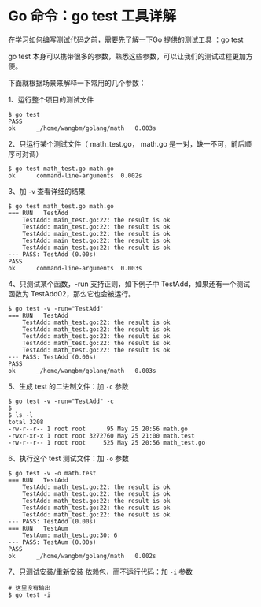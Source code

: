 # Go 命令：go test 工具详解

在学习如何编写测试代码之前，需要先了解一下Go 提供的测试工具 ：go test

go test 本身可以携带很多的参数，熟悉这些参数，可以让我们的测试过程更加方便。

下面就根据场景来解释一下常用的几个参数：

1、运行整个项目的测试文件

```
$ go test
PASS
ok      _/home/wangbm/golang/math   0.003s
```

2、只运行某个测试文件（ math_test.go， math.go 是一对，缺一不可，前后顺序可对调）

```
$ go test math_test.go math.go
ok      command-line-arguments  0.002s
```

3、加 `-v` 查看详细的结果

```
$ go test math_test.go math.go
=== RUN   TestAdd
    TestAdd: main_test.go:22: the result is ok
    TestAdd: main_test.go:22: the result is ok
    TestAdd: main_test.go:22: the result is ok
    TestAdd: main_test.go:22: the result is ok
    TestAdd: main_test.go:22: the result is ok
--- PASS: TestAdd (0.00s)
PASS
ok      command-line-arguments  0.003s
```

4、只测试某个函数，-run 支持正则，如下例子中 TestAdd，如果还有一个测试函数为 TestAdd02，那么它也会被运行。

```
$ go test -v -run="TestAdd"
=== RUN   TestAdd
    TestAdd: math_test.go:22: the result is ok
    TestAdd: math_test.go:22: the result is ok
    TestAdd: math_test.go:22: the result is ok
    TestAdd: math_test.go:22: the result is ok
    TestAdd: math_test.go:22: the result is ok
--- PASS: TestAdd (0.00s)
PASS
ok      _/home/wangbm/golang/math   0.003s
```

5、生成 test 的二进制文件：加 `-c` 参数

```
$ go test -v -run="TestAdd" -c
$
$ ls -l
total 3208
-rw-r--r-- 1 root root      95 May 25 20:56 math.go
-rwxr-xr-x 1 root root 3272760 May 25 21:00 math.test
-rw-r--r-- 1 root root     525 May 25 20:56 math_test.go
```

6、执行这个 test 测试文件：加 `-o` 参数

```
$ go test -v -o math.test
=== RUN   TestAdd
    TestAdd: math_test.go:22: the result is ok
    TestAdd: math_test.go:22: the result is ok
    TestAdd: math_test.go:22: the result is ok
    TestAdd: math_test.go:22: the result is ok
    TestAdd: math_test.go:22: the result is ok
--- PASS: TestAdd (0.00s)
=== RUN   TestAum
    TestAum: math_test.go:30: 6
--- PASS: TestAum (0.00s)
PASS
ok      _/home/wangbm/golang/math   0.002s
```

7、只测试安装/重新安装 依赖包，而不运行代码：加 `-i` 参数

```
# 这里没有输出
$ go test -i
```